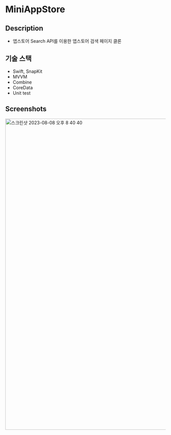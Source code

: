 # MiniAppStore

## Description
- 앱스토어 Search API를 이용한 앱스토어 검색 페이지 클론

## 기술 스택 
- Swift, SnapKit
- MVVM
- Combine
- CoreData
- Unit test

## Screenshots
<img width="976" alt="스크린샷 2023-08-08 오후 8 40 40" src="https://github.com/koserim/MiniAppStore/assets/37361629/67b58448-d7f6-4f23-8c24-6efad4edd086">
